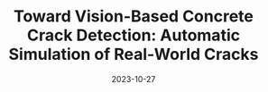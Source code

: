 ---
title: "Toward Vision-Based Concrete Crack Detection: Automatic Simulation of Real-World Cracks"
collection: publications
permalink: /publications/2023-Toward Vision-Based
excerpt: ''
date: 2023-10-27
venue: 'IEEE Transactions on Instrumentation and Measurement'
slidesurl: 'Updating'
paperurl: 'https://ieeexplore.ieee.org/abstract/document/10417452/'
citation: 'Dinh, Tran Hiep and Anh, Vu Thi Thuy and Nguyen, TruongGiang and Le, Cong Hieu and Trung, Nguyen Linh and Duc, Nguyen Dinh and Lin, Chin-Teng. "Toward Vision-Based Concrete Crack Detection: Automatic Simulation of Real-World Cracks." IEEE Transactions on Instrumentation and Measurement 72 (2023): 1-15.'
---